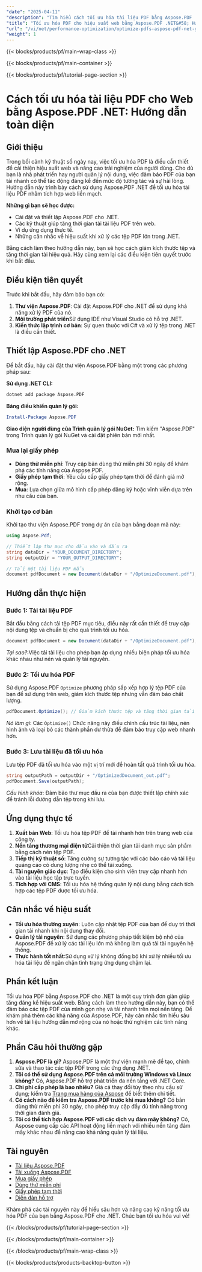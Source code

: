 ```yaml
---
"date": "2025-04-11"
"description": "Tìm hiểu cách tối ưu hóa tài liệu PDF bằng Aspose.PDF .NET để cải thiện hiệu suất web và thời gian tải nhanh hơn. Tăng cường sự tương tác của người dùng với các tệp PDF được sắp xếp hợp lý."
"title": "Tối ưu hóa PDF cho hiệu suất web bằng Aspose.PDF .NET&#58; Hướng dẫn từng bước"
"url": "/vi/net/performance-optimization/optimize-pdfs-aspose-pdf-net-guide/"
"weight": 1
---
```


{{< blocks/products/pf/main-wrap-class >}}

{{< blocks/products/pf/main-container >}}

{{< blocks/products/pf/tutorial-page-section >}}


# Cách tối ưu hóa tài liệu PDF cho Web bằng Aspose.PDF .NET: Hướng dẫn toàn diện

## Giới thiệu
Trong bối cảnh kỹ thuật số ngày nay, việc tối ưu hóa PDF là điều cần thiết để cải thiện hiệu suất web và nâng cao trải nghiệm của người dùng. Cho dù bạn là nhà phát triển hay người quản lý nội dung, việc đảm bảo PDF của bạn tải nhanh có thể tác động đáng kể đến mức độ tương tác và sự hài lòng. Hướng dẫn này trình bày cách sử dụng Aspose.PDF .NET để tối ưu hóa tài liệu PDF nhằm tích hợp web liền mạch.

**Những gì bạn sẽ học được:**
- Cài đặt và thiết lập Aspose.PDF cho .NET.
- Các kỹ thuật giúp tăng thời gian tải tài liệu PDF trên web.
- Ví dụ ứng dụng thực tế.
- Những cân nhắc về hiệu suất khi xử lý các tệp PDF lớn trong .NET.

Bằng cách làm theo hướng dẫn này, bạn sẽ học cách giảm kích thước tệp và tăng thời gian tải hiệu quả. Hãy cùng xem lại các điều kiện tiên quyết trước khi bắt đầu.

## Điều kiện tiên quyết
Trước khi bắt đầu, hãy đảm bảo bạn có:
1. **Thư viện Aspose.PDF**: Cài đặt Aspose.PDF cho .NET để sử dụng khả năng xử lý PDF của nó.
2. **Môi trường phát triển**Sử dụng IDE như Visual Studio có hỗ trợ .NET.
3. **Kiến thức lập trình cơ bản**: Sự quen thuộc với C# và xử lý tệp trong .NET là điều cần thiết.

## Thiết lập Aspose.PDF cho .NET
Để bắt đầu, hãy cài đặt thư viện Aspose.PDF bằng một trong các phương pháp sau:

**Sử dụng .NET CLI:**
```bash
dotnet add package Aspose.PDF
```

**Bảng điều khiển quản lý gói:**
```powershell
Install-Package Aspose.PDF
```

**Giao diện người dùng của Trình quản lý gói NuGet:**
Tìm kiếm "Aspose.PDF" trong Trình quản lý gói NuGet và cài đặt phiên bản mới nhất.

### Mua lại giấy phép
- **Dùng thử miễn phí**: Truy cập bản dùng thử miễn phí 30 ngày để khám phá các tính năng của Aspose.PDF.
- **Giấy phép tạm thời**: Yêu cầu cấp giấy phép tạm thời để đánh giá mở rộng.
- **Mua**: Lựa chọn giữa mô hình cấp phép đăng ký hoặc vĩnh viễn dựa trên nhu cầu của bạn.

### Khởi tạo cơ bản
Khởi tạo thư viện Aspose.PDF trong dự án của bạn bằng đoạn mã này:
```csharp
using Aspose.Pdf;

// Thiết lập thư mục cho đầu vào và đầu ra
string dataDir = "YOUR_DOCUMENT_DIRECTORY";
string outputDir = "YOUR_OUTPUT_DIRECTORY";

// Tải một tài liệu PDF mẫu
document pdfDocument = new Document(dataDir + "/OptimizeDocument.pdf");
```

## Hướng dẫn thực hiện
### Bước 1: Tải tài liệu PDF
Bắt đầu bằng cách tải tệp PDF mục tiêu, điều này rất cần thiết để truy cập nội dung tệp và chuẩn bị cho quá trình tối ưu hóa.
```csharp
document pdfDocument = new Document(dataDir + "/OptimizeDocument.pdf");
```
*Tại sao?*:Việc tải tài liệu cho phép bạn áp dụng nhiều biện pháp tối ưu hóa khác nhau như nén và quản lý tài nguyên.

### Bước 2: Tối ưu hóa PDF
Sử dụng Aspose.PDF `Optimize` phương pháp sắp xếp hợp lý tệp PDF của bạn để sử dụng trên web, giảm kích thước tệp nhưng vẫn đảm bảo chất lượng.
```csharp
pdfDocument.Optimize(); // Giảm kích thước tệp và tăng thời gian tải để xem web
```
*Nó làm gì*: Các `Optimize()` Chức năng này điều chỉnh cấu trúc tài liệu, nén hình ảnh và loại bỏ các thành phần dư thừa để đảm bảo truy cập web nhanh hơn.

### Bước 3: Lưu tài liệu đã tối ưu hóa
Lưu tệp PDF đã tối ưu hóa vào một vị trí mới để hoàn tất quá trình tối ưu hóa.
```csharp
string outputPath = outputDir + "/OptimizedDocument_out.pdf";
pdfDocument.Save(outputPath);
```
*Cấu hình khóa*: Đảm bảo thư mục đầu ra của bạn được thiết lập chính xác để tránh lỗi đường dẫn tệp trong khi lưu.

## Ứng dụng thực tế
1. **Xuất bản Web**: Tối ưu hóa tệp PDF để tải nhanh hơn trên trang web của công ty.
2. **Nền tảng thương mại điện tử**Cải thiện thời gian tải danh mục sản phẩm bằng cách nén tệp PDF.
3. **Tiếp thị kỹ thuật số**: Tăng cường sự tương tác với các báo cáo và tài liệu quảng cáo có dung lượng nhẹ có thể tải xuống.
4. **Tài nguyên giáo dục**: Tạo điều kiện cho sinh viên truy cập nhanh hơn vào tài liệu học tập trực tuyến.
5. **Tích hợp với CMS**: Tối ưu hóa hệ thống quản lý nội dung bằng cách tích hợp các tệp PDF được tối ưu hóa.

## Cân nhắc về hiệu suất
- **Tối ưu hóa thường xuyên**: Luôn cập nhật tệp PDF của bạn để duy trì thời gian tải nhanh khi nội dung thay đổi.
- **Quản lý tài nguyên**: Sử dụng các phương pháp tiết kiệm bộ nhớ của Aspose.PDF để xử lý các tài liệu lớn mà không làm quá tải tài nguyên hệ thống.
- **Thực hành tốt nhất**:Sử dụng xử lý không đồng bộ khi xử lý nhiều tối ưu hóa tài liệu để ngăn chặn tình trạng ứng dụng chậm lại.

## Phần kết luận
Tối ưu hóa PDF bằng Aspose.PDF cho .NET là một quy trình đơn giản giúp tăng đáng kể hiệu suất web. Bằng cách làm theo hướng dẫn này, bạn có thể đảm bảo các tệp PDF của mình gọn nhẹ và tải nhanh trên mọi nền tảng. Để khám phá thêm các khả năng của Aspose.PDF, hãy cân nhắc tìm hiểu sâu hơn về tài liệu hướng dẫn mở rộng của nó hoặc thử nghiệm các tính năng khác.

## Phần Câu hỏi thường gặp
1. **Aspose.PDF là gì?**
   Aspose.PDF là một thư viện mạnh mẽ để tạo, chỉnh sửa và thao tác các tệp PDF trong các ứng dụng .NET.
2. **Tôi có thể sử dụng Aspose.PDF trên cả môi trường Windows và Linux không?**
   Có, Aspose.PDF hỗ trợ phát triển đa nền tảng với .NET Core.
3. **Chi phí cấp phép là bao nhiêu?**
   Giá cả thay đổi tùy theo nhu cầu sử dụng; kiểm tra [Trang mua hàng của Aspose](https://purchase.aspose.com/buy) để biết thêm chi tiết.
4. **Có cách nào để kiểm tra Aspose.PDF trước khi mua không?**
   Có bản dùng thử miễn phí 30 ngày, cho phép truy cập đầy đủ tính năng trong thời gian đánh giá.
5. **Tôi có thể tích hợp Aspose.PDF với các dịch vụ đám mây không?**
   Có, Aspose cung cấp các API hoạt động liền mạch với nhiều nền tảng đám mây khác nhau để nâng cao khả năng quản lý tài liệu.

## Tài nguyên
- [Tài liệu Aspose.PDF](https://reference.aspose.com/pdf/net/)
- [Tải xuống Aspose.PDF](https://releases.aspose.com/pdf/net/)
- [Mua giấy phép](https://purchase.aspose.com/buy)
- [Dùng thử miễn phí](https://releases.aspose.com/pdf/net/)
- [Giấy phép tạm thời](https://purchase.aspose.com/temporary-license/)
- [Diễn đàn hỗ trợ](https://forum.aspose.com/c/pdf/10)

Khám phá các tài nguyên này để hiểu sâu hơn và nâng cao kỹ năng tối ưu hóa PDF của bạn bằng Aspose.PDF cho .NET. Chúc bạn tối ưu hóa vui vẻ!


{{< /blocks/products/pf/tutorial-page-section >}}

{{< /blocks/products/pf/main-container >}}

{{< /blocks/products/pf/main-wrap-class >}}

{{< blocks/products/products-backtop-button >}}